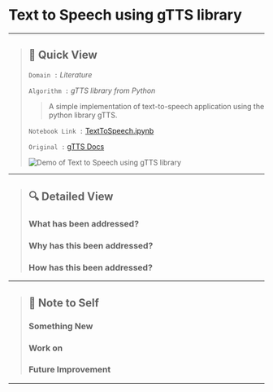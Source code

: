 # Text to Speech using gTTS library

---

> ## 👀 Quick View 
>
> `Domain :` *Literature*
>
> `Algorithm :` *gTTS library from Python*
>
> > A simple implementation of text-to-speech application using the python library gTTS.
>
> `Notebook Link :` [TextToSpeech.ipynb](https://colab.research.google.com/drive/1NrSbNKG72Gq2i4GFExqzw9ydvpLfc63b?usp=sharing)
>
> `Original :` [gTTS Docs](https://gtts.readthedocs.io/en/latest/)
>
>  ![Demo of Text to Speech using gTTS library](https://raw.githubusercontent.com/steffincodes/data-scribbles/main/projects/p06/p06_demo.gif)

---

> ## 🔍 Detailed View
> 
> ### **What has been addressed?**
> >
> >
> 
> ### **Why has this been addressed?**
> >
> >
> 
> ### **How has this been addressed?**
> >
> >

---

> ## 📝 Note to Self
>
> ### **Something New**
> > 
> 
> ### **Work on**
> > 
>
> ### **Future Improvement**
> > 

---